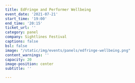 ```yaml
---
title: EdFringe and Performer Wellbeing
event_date: '2021-07-21'
start_time: '19:00'
end_time: '20:15'
ticket_url: ''
category: panel
company: Sightlines Festival
captions: false
bsl: false
image: "/static/img/events/panels/edfringe-wellbeing.png"
content_warnings: ''
capacity: 20
image-position: center
subtitle: ''

---
```

